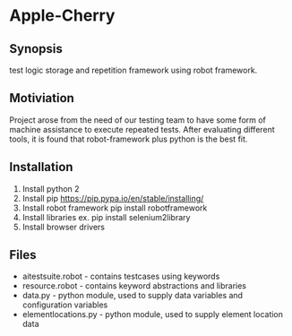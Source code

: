 # Apple-Cherry

## Synopsis

test logic storage and repetition framework using robot framework. 

## Motiviation

Project arose from the need of our testing team to have some form of machine assistance to execute repeated tests.
After evaluating different tools, it is found that  robot-framework plus python is the best fit.

## Installation

  1. Install python 2
  2. Install pip
  https://pip.pypa.io/en/stable/installing/
  3. Install robot framework
  pip install robotframework
  4. Install libraries
  ex. pip install selenium2library
  5. Install browser drivers

## Files

- aitestsuite.robot         - contains testcases using keywords
- resource.robot      - contains keyword abstractions and libraries
- data.py        - python module, used to supply data variables and configuration variables
- elementlocations.py -  python module, used to supply  element location data
